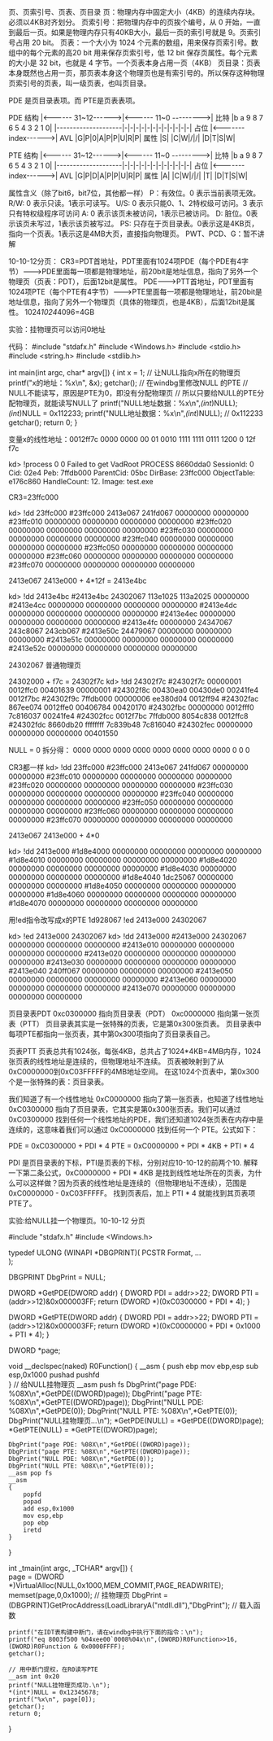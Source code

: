 页、页索引号、页表、页目录
页：物理内存中固定大小（4KB）的连续内存块。必须以4KB对齐划分。
页索引号：把物理内存中的页挨个编号，从 0 开始，一直到最后一页。如果是物理内存只有40KB大小，最后一页的索引号就是 9。页索引号占用 20 bit。
页表：一个大小为 1024 个元素的数组，用来保存页索引号。数组中的每个元素的高20 bit 用来保存页索引号，低 12 bit 保存页属性。每个元素的大小是 32 bit，也就是 4 字节。一个页表本身占用一页（4KB）
页目录：页表本身既然也占用一页，那页表本身这个物理页也是有索引号的。所以保存这种物理页索引号的页表，叫一级页表，也叫页目录。

PDE 是页目录表项。而 PTE是页表表项。

PDE 结构
|<------ 31~12------>|<------ 11~0 --------->| 比特
                     |b a 9 8 7 6 5 4 3 2 1 0| 
|--------------------|-|-|-|-|-|-|-|-|-|-|-|-| 占位
|<-------index------>| AVL |G|P|0|A|P|P|U|R|P| 属性
                             |S|   |C|W|/|/|
                                   |D|T|S|W|

PTE 结构
|<------ 31~12------>|<------ 11~0 --------->| 比特
                     |b a 9 8 7 6 5 4 3 2 1 0|
|--------------------|-|-|-|-|-|-|-|-|-|-|-|-| 占位
|<-------index------>| AVL |G|P|D|A|P|P|U|R|P| 属性
                             |A|   |C|W|/|/|
                             |T|   |D|T|S|W|

属性含义（除了bit6，bit7位，其他都一样）
P：有效位。0 表示当前表项无效。
R/W: 0 表示只读。1表示可读写。
U/S: 0 表示只能0、1、2特权级可访问。3 表示只有特权级程序可访问
A: 0 表示该页未被访问，1表示已被访问。
D: 脏位。0表示该页未写过，1表示该页被写过。
PS: 只存在于页目录表。0表示这是4KB页，指向一个页表。1表示这是4MB大页，直接指向物理页。
PWT、PCD、G：暂不讲解

10-10-12分页：
CR3=PDT首地址，PDT里面有1024项PDE（每个PDE有4字节）--->PDE里面每一项都是物理地址，前20bit是地址信息，指向了另外一个物理页（页表：PDT），后面12bit是属性。
PDE--->PTT首地址，PDT里面有1024项PTE（每个PTE有4字节）--->PTE里面每一项都是物理地址，前20bit是地址信息，指向了另外一个物理页（具体的物理页，也是4KB），后面12bit是属性。
1024*1024*4096=4GB

实验：挂物理页可以访问0地址

代码：
#include "stdafx.h"
#include <Windows.h>
#include <stdio.h>
#include <string.h>
#include <stdlib.h>

int main(int argc, char* argv[])
{
    int x = 1; // 让NULL指向x所在的物理页
	printf("x的地址：%x\n", &x);
	getchar(); // 在windbg里修改NULL 的PTE
	// NULL不能读写，原因是PTE为0，即没有分配物理页
	// 所以只要给NULL的PTE分配物理页，就能读写NULL了	
	printf("NULL地址数据：%x\n",*(int*)NULL);
	*(int*)NULL = 0x112233;	
	printf("NULL地址数据：%x\n",*(int*)NULL); // 0x112233
	getchar(); 
	return 0;
}

变量x的线性地址：0012ff7c
0000 0000 00    01 0010 1111     1111 0111 1200
0 12f f7c

kd> !process 0 0
Failed to get VadRoot
PROCESS 8660dda0  SessionId: 0  Cid: 02e4    Peb: 7ffdb000  ParentCid: 05bc
    DirBase: 23ffc000  ObjectTable: e176c860  HandleCount:  12.
    Image: test.exe

CR3=23ffc000  

kd> !dd 23ffc000
#23ffc000 2413e067 241fd067 00000000 00000000
#23ffc010 00000000 00000000 00000000 00000000
#23ffc020 00000000 00000000 00000000 00000000
#23ffc030 00000000 00000000 00000000 00000000
#23ffc040 00000000 00000000 00000000 00000000
#23ffc050 00000000 00000000 00000000 00000000
#23ffc060 00000000 00000000 00000000 00000000
#23ffc070 00000000 00000000 00000000 00000000

2413e067 
2413e000 + 4*12f = 2413e4bc

kd> !dd 2413e4bc
#2413e4bc 24302067 113e1025 113a2025 00000000
#2413e4cc 00000000 00000000 00000000 00000000
#2413e4dc 00000000 00000000 00000000 00000000
#2413e4ec 00000000 00000000 00000000 00000000
#2413e4fc 00000000 24347067 243c8067 243cb067
#2413e50c 24479067 00000000 00000000 00000000
#2413e51c 00000000 00000000 00000000 00000000
#2413e52c 00000000 00000000 00000000 00000000


24302067    普通物理页

24302000 + f7c = 24302f7c
kd> !dd 24302f7c
#24302f7c 00000001 0012ffc0 00401639 00000001
#24302f8c 00430ea0 00430de0 00241fe4 0012f7bc
#24302f9c 7ffdb000 00000006 ee380d04 0012ff94
#24302fac 867ee074 0012ffe0 00406784 00420170
#24302fbc 00000000 0012fff0 7c816037 00241fe4
#24302fcc 0012f7bc 7ffdb000 8054c838 0012ffc8
#24302fdc 8660db20 ffffffff 7c839b48 7c816040
#24302fec 00000000 00000000 00000000 00401550


NULL = 0
拆分得：
0000 0000 ‭0000 0000 0000 0000 0000 0000
0 0 0

CR3都一样
kd> !dd 23ffc000
#23ffc000 2413e067 241fd067 00000000 00000000
#23ffc010 00000000 00000000 00000000 00000000
#23ffc020 00000000 00000000 00000000 00000000
#23ffc030 00000000 00000000 00000000 00000000
#23ffc040 00000000 00000000 00000000 00000000
#23ffc050 00000000 00000000 00000000 00000000
#23ffc060 00000000 00000000 00000000 00000000
#23ffc070 00000000 00000000 00000000 00000000


2413e067 
2413e000 + 4*0

kd> !dd 2413e000
#1d8e4000 00000000 00000000 00000000 00000000
#1d8e4010 00000000 00000000 00000000 00000000
#1d8e4020 00000000 00000000 00000000 00000000
#1d8e4030 00000000 00000000 00000000 00000000
#1d8e4040 1dc25067 00000000 00000000 00000000
#1d8e4050 00000000 00000000 00000000 00000000
#1d8e4060 00000000 00000000 00000000 00000000
#1d8e4070 00000000 00000000 00000000 00000000

用!ed指令改写成x的PTE 1d928067
!ed 2413e000 24302067

kd> !ed 2413e000 24302067
kd> !dd 2413e000
#2413e000 24302067 00000000 00000000 00000000
#2413e010 00000000 00000000 00000000 00000000
#2413e020 00000000 00000000 00000000 00000000
#2413e030 00000000 00000000 00000000 00000000
#2413e040 240ff067 00000000 00000000 00000000
#2413e050 00000000 00000000 00000000 00000000
#2413e060 00000000 00000000 00000000 00000000
#2413e070 00000000 00000000 00000000 00000000


页目录表PDT
0xc0300000 指向页目录表（PDT）
0xc0000000 指向第一张页表（PTT）
页目录表其实是一张特殊的页表，它是第0x300张页表。
页目录表中每项PTE都指向一张页表，其中第0x300项指向了页目录表自己。

页表PTT
页表总共有1024张，每张4KB，总共占了1024*4KB=4MB内存，1024张页表的线性地址是连续的，但物理地址不连续。
页表被映射到了从0xC0000000到0xC03FFFFF的4MB地址空间。
在这1024个页表中，第0x300个是一张特殊的表：页目录表。

我们知道了有一个线性地址 0xC0000000 指向了第一张页表，也知道了线性地址 0xC0300000 指向了页目录表，它其实是第0x300张页表。我们可以通过0xC0300000 找到任何一个线性地址的PDE，我们还知道1024张页表在内存中是连续的，这意味着我们可以通过 0xC0000000 找到任何一个 PTE。公式如下：

PDE = 0xC0300000 + PDI * 4
PTE = 0xC0000000 + PDI * 4KB + PTI * 4

PDI 是页目录表的下标，PTI是页表的下标，分别对应10-10-12的前两个10.
解释一下第二条公式，0xC0000000 + PDI * 4KB 是找到线性地址所在的页表，为什么可以这样做？因为页表的线性地址是连续的（但物理地址不连续），范围是 0xC0000000 - 0xC03FFFFF。
找到页表后，加上 PTI * 4 就能找到其页表项PTE了。

实验:给NULL挂一个物理页。10-10-12 分页

#include "stdafx.h"
#include <Windows.h>

typedef ULONG (WINAPI *DBGPRINT)(
  PCSTR Format,
  ...   
);

DBGPRINT DbgPrint = NULL;

DWORD *GetPDE(DWORD addr)
{
	DWORD PDI = addr>>22;
	DWORD PTI = (addr>>12)&0x000003FF;
	return (DWORD *)(0xC0300000 + PDI * 4);
}

DWORD *GetPTE(DWORD addr)
{
	DWORD PDI = addr>>22;
	DWORD PTI = (addr>>12)&0x000003FF;
	return (DWORD *)(0xC0000000 + PDI * 0x1000 + PTI * 4);
}

DWORD *page;

void __declspec(naked) R0Function()
{
	__asm
	{
		push ebp
		mov ebp,esp
		sub esp,0x1000
		pushad
		pushfd		
	}
	// 给NULL挂物理页
	__asm push fs
	DbgPrint("page PDE: %08X\n",*GetPDE((DWORD)page));
	DbgPrint("page PTE: %08X\n",*GetPTE((DWORD)page));
	DbgPrint("NULL PDE: %08X\n",*GetPDE(0));
	DbgPrint("NULL PTE: %08X\n",*GetPTE(0));
	DbgPrint("NULL挂物理页...\n");
	*GetPDE(NULL) = *GetPDE((DWORD)page);
	*GetPTE(NULL) = *GetPTE((DWORD)page);
	
	DbgPrint("page PDE: %08X\n",*GetPDE((DWORD)page));
	DbgPrint("page PTE: %08X\n",*GetPTE((DWORD)page));
	DbgPrint("NULL PDE: %08X\n",*GetPDE(0));
	DbgPrint("NULL PTE: %08X\n",*GetPTE(0));
	__asm pop fs
	__asm
	{
		popfd
		popad
		add esp,0x1000
		mov esp,ebp
		pop ebp
		iretd
	}
}

int _tmain(int argc, _TCHAR* argv[])
{	
	page = (DWORD *)VirtualAlloc(NULL,0x1000,MEM_COMMIT,PAGE_READWRITE);
	memset(page,0,0x1000); // 挂物理页
	DbgPrint = (DBGPRINT)GetProcAddress(LoadLibraryA("ntdll.dll"),"DbgPrint"); // 载入函数

	printf("在IDT表构建中断门，请在windbg中执行下面的指令：\n");
	printf("eq 8003f500 %04xee00`0008%04x\n",(DWORD)R0Function>>16,(DWORD)R0Function & 0x0000FFFF);
	getchar();

	// 用中断门提权，在R0读写PTE
	__asm int 0x20
	printf("NULL挂物理页成功.\n");
	*(int*)NULL = 0x12345678;
	printf("%x\n", page[0]);
	getchar();
	return 0;
}

